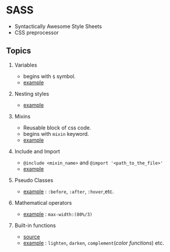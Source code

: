 # SASS
* Syntactically Awesome Style Sheets
* CSS preprocessor

## Topics
1. Variables
    * begins with `$` symbol.
    * [example](styles/scss/_variables.scss)

2. Nesting styles
    * [example](styles/styles.scss)

3. Mixins  
    * Reusable block of css code.
    * begins with `mixin` keyword.
    * [example](styles/scss/_mixins.scss)

4. Include and Import
    * `@include <mixin_name>` and `@import '<path_to_the_file>'`
    * [example](styles/styles.scss)

5. Pseudo Classes
    * [example](styles/styles.scss) : `:before`, `:after`, `:hover`,etc.

6. Mathematical operators
    * [example](styles/styles.scss) : `max-width:(80%/3)`

7. Built-in functions
    * [source](https://sass-lang.com/documentation/functions)
    * [example](styles/styles.scss) : `lighten`, `darken`, `complement`(*color functions*) etc.
